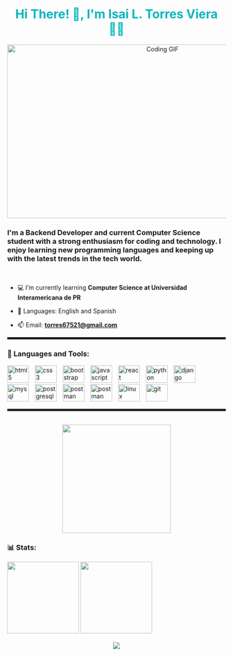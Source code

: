 <div align="center">
  <h1 style="color:#02b6bf;">Hi There! 👋, I'm Isai L. Torres Viera 👨‍💻</h1>
  <img src="https://github.com/user-attachments/assets/c0db9238-fc32-44c7-8d5d-34a917de2438" width="700" height="400" alt="Coding GIF"/>
  <!-- <img src="https://github.com/user-attachments/assets/d7b7947f-ac73-4c6a-bcae-1328897636a0"> -->
</div>

<h3 align="left">I'm a Backend Developer and current Computer Science student with a strong enthusiasm for coding and technology. I enjoy learning new programming languages and keeping up with the latest trends in the tech world.</h3>

<br>

- 💻 I’m currently learning **Computer Science at Universidad Interamericana de PR**

- 📖 Languages: English and Spanish

- 📫 Email: **torres67521@gmail.com**

<hr style="border: solid 2px;">

<h3 align="left">🧰 Languages and Tools:</h3>

<div align="left">
  <img src="https://cdn.jsdelivr.net/gh/devicons/devicon@latest/icons/html5/html5-original.svg" alt="html5" width="50" height="40" style="padding-right: 10px;"/>
  <img src="https://cdn.jsdelivr.net/gh/devicons/devicon@latest/icons/css3/css3-original.svg" alt="css3" width="50" height="40" style="padding-right: 10px;"/>
  <img src="https://cdn.jsdelivr.net/gh/devicons/devicon@latest/icons/bootstrap/bootstrap-original.svg" alt="bootstrap" width="50" height="40" style="padding-right: 10px;"/>
  <img src="https://cdn.jsdelivr.net/gh/devicons/devicon@latest/icons/javascript/javascript-original.svg" alt="javascript" width="50" height="40" style="padding-right: 10px;"/>
  <img src="https://cdn.jsdelivr.net/gh/devicons/devicon@latest/icons/react/react-original.svg" alt="react" width="50" height="40" style="padding-right: 10px;"/>
  <img src="https://cdn.jsdelivr.net/gh/devicons/devicon@latest/icons/python/python-original.svg" alt="python"width="50" height="40" style="padding-right: 10px;"/>
  <img src="https://cdn.jsdelivr.net/gh/devicons/devicon@latest/icons/django/django-plain.svg" alt="django" width="50" height="40" style="padding-right: 10px;"/>
  <img src="https://cdn.jsdelivr.net/gh/devicons/devicon@latest/icons/mysql/mysql-original.svg" alt="mysql" width="50" height="40" style="padding-right: 10px;"/>
  <img src="https://cdn.jsdelivr.net/gh/devicons/devicon@latest/icons/postgresql/postgresql-original.svg" alt="postgresql" width="50" height="40" style="padding-right: 10px;"/>
  <img src="https://cdn.jsdelivr.net/gh/devicons/devicon@latest/icons/postman/postman-original.svg" alt="postman" width="50" height="40" style="padding-right: 10px;"/>
  <img src="https://cdn.jsdelivr.net/gh/devicons/devicon@latest/icons/go/go-original.svg" alt="postman" width="50" height="40" style="padding-right: 10px;"/>
  <img src="https://cdn.jsdelivr.net/gh/devicons/devicon@latest/icons/linux/linux-original.svg" alt="linux" width="50" height="40" style="padding-right: 10px;"/>
  <img src="https://cdn.jsdelivr.net/gh/devicons/devicon@latest/icons/git/git-original.svg" alt="git" width="50" height="40" style="padding-right: 10px;"/>
</div>


<hr style="border: solid 2px;">

<br>

<div align="center">
  <img  src="https://github.com/user-attachments/assets/0a11ad33-ce2a-4d3c-a481-1bec3990f013" width="250" height="250"/>
</div>

<h3 align="left">📊 Stats:</h3>

<div align="left">
  <img src="https://github-readme-stats.vercel.app/api/top-langs/?username=isai-torres&layout=compact&theme=tokyonight" height="165">
  <img src="https://github-readme-stats.vercel.app/api?username=isai-torres&show_icons=true&theme=tokyonight" height="165">
</div>

<br>

<div align="center">
  <img src="https://komarev.com/ghpvc/?username=isai-torres&color=blueviolet">
</div>

